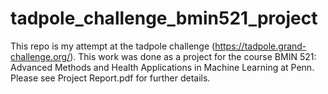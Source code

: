 # tadpole_challenge_bmin521_project

This repo is my attempt at the tadpole challenge (https://tadpole.grand-challenge.org/). This work was done as a project for the course BMIN 521: Advanced Methods and Health Applications in Machine Learning at Penn. Please see Project Report.pdf for further details. 
